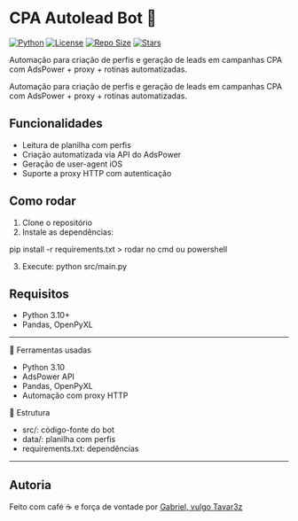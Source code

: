 # CPA Autolead Bot 🤖

[![Python](https://img.shields.io/badge/python-3.10+-blue.svg)](https://www.python.org/)
[![License](https://img.shields.io/badge/license-MIT-green.svg)](LICENSE)
[![Repo Size](https://img.shields.io/github/repo-size/Tavar3z/cpa-autolead-bot)](https://github.com/Tavar3z/cpa-autolead-bot)
[![Stars](https://img.shields.io/github/stars/Tavar3z/cpa-autolead-bot?style=social)](https://github.com/Tavar3z/cpa-autolead-bot/stargazers)

Automação para criação de perfis e geração de leads em campanhas CPA com AdsPower + proxy + rotinas automatizadas.

Automação para criação de perfis e geração de leads em campanhas CPA com AdsPower + proxy + rotinas automatizadas.

## Funcionalidades
- Leitura de planilha com perfis
- Criação automatizada via API do AdsPower
- Geração de user-agent iOS
- Suporte a proxy HTTP com autenticação

## Como rodar
1. Clone o repositório
2. Instale as dependências:

pip install -r requirements.txt > rodar no cmd ou powershell

3. Execute: python src/main.py


## Requisitos
- Python 3.10+
- Pandas, OpenPyXL


---
🔧 Ferramentas usadas
- Python 3.10
- AdsPower API
- Pandas, OpenPyXL
- Automação com proxy HTTP

📁 Estrutura
- src/: código-fonte do bot
- data/: planilha com perfis
- requirements.txt: dependências
---


## Autoria
Feito com café ☕ e força de vontade por [Gabriel, vulgo Tavar3z ](https://github.com/users/Tavar3z)
